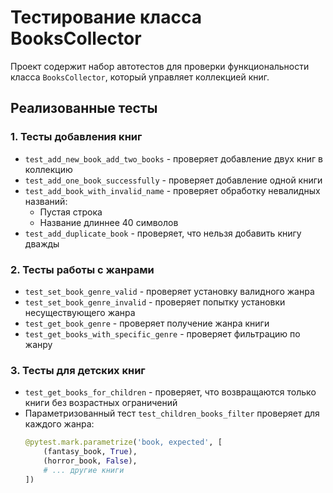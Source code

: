 # Тестирование класса BooksCollector

Проект содержит набор автотестов для проверки функциональности класса `BooksCollector`, который управляет коллекцией книг.

## Реализованные тесты

### 1. Тесты добавления книг

- `test_add_new_book_add_two_books` - проверяет добавление двух книг в коллекцию
- `test_add_one_book_successfully` - проверяет добавление одной книги
- `test_add_book_with_invalid_name` - проверяет обработку невалидных названий:
  - Пустая строка
  - Название длиннее 40 символов
- `test_add_duplicate_book` - проверяет, что нельзя добавить книгу дважды 

### 2. Тесты работы с жанрами

- `test_set_book_genre_valid` - проверяет установку валидного жанра
- `test_set_book_genre_invalid` - проверяет попытку установки несуществующего жанра
- `test_get_book_genre` - проверяет получение жанра книги
- `test_get_books_with_specific_genre` - проверяет фильтрацию по жанру

### 3. Тесты для детских книг

- `test_get_books_for_children` - проверяет, что возвращаются только книги без возрастных ограничений
- Параметризованный тест `test_children_books_filter` проверяет для каждого жанра:
  ```python
  @pytest.mark.parametrize('book, expected', [
      (fantasy_book, True),
      (horror_book, False),
      # ... другие книги
  ])